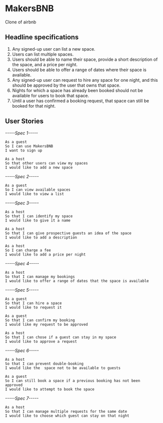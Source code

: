 # MakersBNB

Clone of airbnb

## Headline specifications

1. Any signed-up user can list a new space.
2. Users can list multiple spaces.
3. Users should be able to name their space, provide a short description of the space, and a price per night.
4. Users should be able to offer a range of dates where their space is available.
5. Any signed-up user can request to hire any space for one night, and this should be approved by the user that owns that space.
6. Nights for which a space has already been booked should not be available for users to book that space.
7. Until a user has confirmed a booking request, that space can still be booked for that night.

## User Stories

*-----*Spec 1*-----*

```
As a guest
So I can use MakersBNB
I want to sign up

As a host
So that other users can view my spaces
I would like to add a new space
```

*-----*Spec 2*-----*

```
As a guest
So I can view available spaces
I would like to view a list
```

*-----*Spec 3*-----*

```
As a host
So that I can identify my space
I would like to give it a name

As a host
So that I can give prospective guests an idea of the space
I would like to add a description

As a host
So I can charge a fee
I would like to add a price per night
```

*-----*Spec 4*-----*

```
As a host
So that I can manage my bookings
I would like to offer a range of dates that the space is available
```

*-----*Spec 5*-----*

```
As a guest
So that I can hire a space
I would like to request it

As a guest
So that I can confirm my booking
I would like my request to be approved

As a host
So that I can chose if a guest can stay in my space
I would like to approve a request
```

*-----*Spec 6*-----*

```
As a host
So that I can prevent double-booking
I would like the  space not to be available to guests

As a guest
So I can still book a space if a previous booking has not been approved
I would like to attempt to book the space
```

*-----*Spec 7*-----*

```
As a host
So that I can manage multiple requests for the same date
I would like to choose which guest can stay on that night
```
